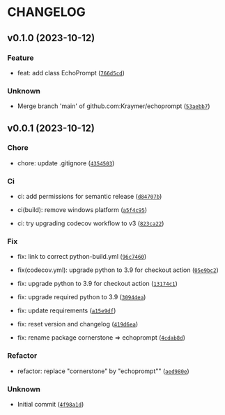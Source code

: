 # CHANGELOG



## v0.1.0 (2023-10-12)

### Feature

* feat: add class EchoPrompt ([`766d5cd`](https://github.com/Kraymer/echoprompt/commit/766d5cd18469427ccb204b7baace1920a40ffa2e))

### Unknown

* Merge branch &#39;main&#39; of github.com:Kraymer/echoprompt ([`53aebb7`](https://github.com/Kraymer/echoprompt/commit/53aebb7aa4639e52f9a3c608028f8a3e226177fc))


## v0.0.1 (2023-10-12)

### Chore

* chore: update .gitignore ([`4354503`](https://github.com/Kraymer/echoprompt/commit/4354503639f41179ee8b636c0bcfbeb87a493194))

### Ci

* ci: add permissions for semantic release ([`d84707b`](https://github.com/Kraymer/echoprompt/commit/d84707b38c6cd44416fa9025c3e63c0ef21c8dbd))

* ci(build): remove windows platform ([`a5f4c95`](https://github.com/Kraymer/echoprompt/commit/a5f4c95b77dfb5610212426baac69ef4bc16a33e))

* ci: try upgrading codecov workflow to v3 ([`823ca22`](https://github.com/Kraymer/echoprompt/commit/823ca227f4338073c1e8f374c1ed40b74df98f99))

### Fix

* fix: link to correct python-build.yml ([`96c7460`](https://github.com/Kraymer/echoprompt/commit/96c7460b3a7d3410586c27698044f97d556509c9))

* fix(codecov.yml): upgrade python to 3.9 for checkout action ([`05e9bc2`](https://github.com/Kraymer/echoprompt/commit/05e9bc29d00ca0b6940d6b4acd1bc682bd8a2b7d))

* fix: upgrade python to 3.9 for checkout action ([`13174c1`](https://github.com/Kraymer/echoprompt/commit/13174c1a98f93a949d5b603eb3ec9173db6a2b32))

* fix: upgrade required python to 3.9 ([`30944ea`](https://github.com/Kraymer/echoprompt/commit/30944eaf14d069a3f3694253a1505dcb158f3019))

* fix: update requirements ([`a15e9df`](https://github.com/Kraymer/echoprompt/commit/a15e9dfe40f48b70beb85c444a1b2f7dff5d2994))

* fix: reset version and changelog ([`419d6ea`](https://github.com/Kraymer/echoprompt/commit/419d6ea0a1b81ba18abcd60c94f2bf3c9151176d))

* fix: rename package cornerstone =&gt; echoprompt ([`4cdab8d`](https://github.com/Kraymer/echoprompt/commit/4cdab8d6b5dd75865d1ebc4127ba5402c31313f7))

### Refactor

* refactor: replace &#34;cornerstone&#34; by &#34;echoprompt&#34;&#34; ([`aed980e`](https://github.com/Kraymer/echoprompt/commit/aed980ebf4cf167f3344109db420d64944b24b05))

### Unknown

* Initial commit ([`4f98a1d`](https://github.com/Kraymer/echoprompt/commit/4f98a1d8bf330a60db0a84a13bbba1b44c12a3e7))
